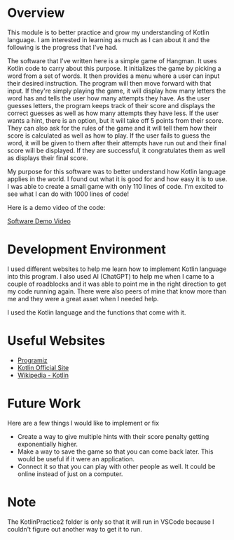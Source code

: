 # Overview

This module is to better practice and grow my understanding of Kotlin language. I am interested in learning as much as I can about it and the following is the progress that I've had.

The software that I've written here is a simple game of Hangman. It uses Kotlin code to carry about this purpose. It initializes the game by picking a word from a set of words. It then provides a menu where a user can input their desired instruction. The program will then move forward with that input. If they're simply playing the game, it will display how many letters the word has and tells the user how many attempts they have. As the user guesses letters, the program keeps track of their score and displays the correct guesses as well as how many attempts they have less. If the user wants a hint, there is an option, but it will take off 5 points from their score. They can also ask for the rules of the game and it will tell them how their score is calculated as well as how to play. If the user fails to guess the word, it will be given to them after their attempts have run out and their final score will be displayed. If they are successful, it congratulates them as well as displays their final score.

My purpose for this software was to better understand how Kotlin language applies in the world. I found out what it is good for and how easy it is to use. I was able to create a small game with only 110 lines of code. I'm excited to see what I can do with 1000 lines of code!

Here is a demo video of the code:

[Software Demo Video](https://youtu.be/1BUxbKwf-Mg)

# Development Environment

I used different websites to help me learn how to implement Kotlin language into this program. I also used AI (ChatGPT) to help me when I came to a couple of roadblocks and it was able to point me in the right direction to get my code running again. There were also peers of mine that know more than me and they were a great asset when I needed help.

I used the Kotlin language and the functions that come with it.

# Useful Websites

- [Programiz](https://www.programiz.com/kotlin-programming)
- [Kotlin Official Site](https://kotlinlang.org/)
- [Wikipedia - Kotlin](https://en.wikipedia.org/wiki/Kotlin_(programming_language))

# Future Work

Here are a few things I would like to implement or fix

- Create a way to give multiple hints with their score penalty getting exponentially higher.
- Make a way to save the game so that you can come back later. This would be useful if it were an application.
- Connect it so that you can play with other people as well. It could be online instead of just on a computer.

# Note

The KotlinPractice2 folder is only so that it will run in VSCode because I couldn't figure out another way to get it to run.